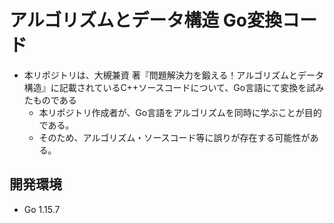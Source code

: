 # アルゴリズムとデータ構造 Go変換コード
* 本リポジトリは、大槻兼資 著『問題解決力を鍛える！アルゴリズムとデータ構造』に記載されているC++ソースコードについて、Go言語にて変換を試みたものである
  * 本リポジトリ作成者が、Go言語をアルゴリズムを同時に学ぶことが目的である。
  * そのため、アルゴリズム・ソースコード等に誤りが存在する可能性がある。

## 開発環境
* Go 1.15.7
